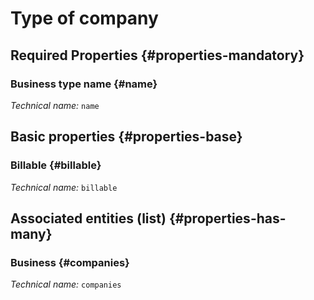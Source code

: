 # Type of company
<!--- THIS FILE IS GENERATED PLEASE DO NOT EDIT IT DIRECTLY --->



<OH code="companyType"/>




## Required Properties {#properties-mandatory}
    
### Business type name {#name}



*Technical name:* ```name```
<PH code="companyType:name"/>

    


## Basic properties {#properties-base}
    
### Billable {#billable}



*Technical name:* ```billable```
<PH code="companyType:billable"/>

    



## Associated entities (list) {#properties-has-many}

### Business {#companies}



*Technical name:* ```companies```
<PH code="companyType:companies"/>




